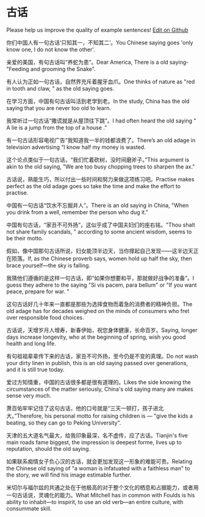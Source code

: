 # 古话

Please help us improve the quality of example sentences! [Edit on Github](https://github.com/jiyushe/jiyu-example-sentence-source/blob/main/chinese/guhua_1.md)

<p><span class="chinese">你们中国人有一句古话‘只知其一，不知其二’。</span><span class="english">You Chinese saying goes 'only know one, I do not know the other'.</span></p>

<p><span class="chinese">亲爱的美国，有句古话叫“养蛇为患”。</span><span class="english">Dear America, There is a old saying-"Feeding and grooming the Snake".</span></p>

<p><span class="chinese">有人认为正如一句古话，自然界充斥着腥牙血爪。</span><span class="english">One thinks of nature as "red in tooth and claw, " as the old saying goes.</span></p>

<p><span class="chinese">在学习方面，中国有句古话叫活到老学到老。</span><span class="english">In the study, China has the old saying that you are never too old to learn.</span></p>

<p><span class="chinese">我常听过一句古话“撒谎就是从屋顶往下跳”。</span><span class="english">I had often heard the old saying " A lie is a jump from the top of a house ."</span></p>

<p><span class="chinese">有一句古话形容电视广告“我知道我一半的钱都浪费了。</span><span class="english">There’s an old adage in television advertising “I know half my money is wasted.</span></p>

<p><span class="chinese">这个论点类似于一句古话，“我们忙着砍树，没时间磨斧子。”</span><span class="english">This argument is akin to the old saying, "We are too busy chopping trees to sharpen the ax."</span></p>

<p><span class="chinese">古话说，熟能生巧，所以付出一些时间和努力来做这项练习吧。</span><span class="english">Practise makes perfect as the old adage goes so take the time and make the effort to practise.</span></p>

<p><span class="chinese">中国有一句古话“饮水不忘掘井人”。</span><span class="english">There is an old saying in China, "When you drink from a well, remember the person who dug it."</span></p>

<p><span class="chinese">中国有句古话，“家丑不可外扬”，这似乎成了中国夫妇们的座右铭。</span><span class="english">"Thou shalt not share family scandals, " according to some ancient wisdom, seems to be their motto.</span></p>

<p><span class="chinese">假如，像中国那句古话所说，妇女能顶半边天，当你撑起自己发现——这半边天正在陨落。</span><span class="english">If, as the Chinese proverb says, women hold up half the sky, then brace yourself—the sky is falling.</span></p>

<p><span class="chinese">我猜他们遵循的是这样一句古话，即“如果你想要和平，那就做好战争的准备”。</span><span class="english">I guess they adhere to the saying "Si vis pacem, para bellum" or "If you want peace, prepare for war. "</span></p>

<p><span class="chinese">这句古话好几十年来一直都是那些为选择食物而着急的消费者的精神负担。</span><span class="english">The old adage has for decades weighed on the minds of consumers who fret over responsible food choices.</span></p>

<p><span class="chinese">古话说，天增岁月人增寿，新春伊始，祝您身体健康，长命百岁。</span><span class="english">Saying, longer days increase longevity, who at the beginning of spring, wish you good health and long life.</span></p>

<p><span class="chinese">有句祖祖辈辈传下来的古话，家丑不可外扬，至今仍是不变的真理。</span><span class="english">Do not wash your dirty linen in publish, this is an old saying passed over generations, and it is still true today.</span></p>

<p><span class="chinese">爱过方知情重，中国的古话很多都是很有道理的。</span><span class="english">Likes the side knowing the circumstances of the matter seriously, China's old saying many are makes sense very much.</span></p>

<p><span class="chinese">萧百佑牢牢记住了这句古话，他的口号就是“三天一顿打，孩子进北大。”</span><span class="english">Therefore, his personal motto for raising children is — "give the kids a beating, so they can go to Peking University".</span></p>

<p><span class="chinese">天津的五大道名气最大，给我印象最深，名不虚传，应了古话。</span><span class="english">Tianjin's five main roads fame biggest, the impression is deepest forme, lives up to reputation, should the old saying.</span></p>

<p><span class="chinese">如果联系痴情女子负心汉的古话，就会更加发现这一形象的难能可贵。</span><span class="english">Relating the Chinese old saying of "a woman is infatuated with a faithless man" to the story, we will find his image estimable further.</span></p>

<p><span class="chinese">米切尔与福尔兹的共通之处在于他极高的对于整个文化的栖息和占据能力，或者用一句古话说，灵魂化的能力。</span><span class="english">What Mitchell has in common with Foulds is his ability to inhabit—to inspirit, to use an old verb—an entire culture, with consummate skill.</span></p>


